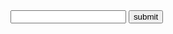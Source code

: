 <!DOCTYPE html>

<head>
</head>

<body>
<script src = "ken.js"></script>
<input id ="fan">
<button onclick="welcome()">submit</button>
<p id="ideas"></p>

</body>
</html>

